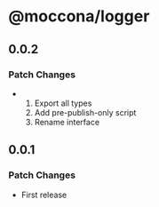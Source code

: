 # @moccona/logger

## 0.0.2

### Patch Changes

- 1. Export all types
  2. Add pre-publish-only script
  3. Rename interface

## 0.0.1

### Patch Changes

- First release

